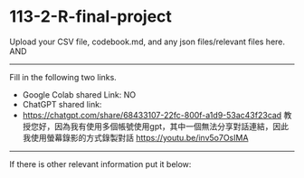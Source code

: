 # 113-2-R-final-project

Upload your CSV file, codebook.md, and any json files/relevant files here. AND 

---
Fill in the following two links.

 - Google Colab shared Link: NO 
 - ChatGPT shared link:
 - https://chatgpt.com/share/68433107-22fc-800f-a1d9-53ac43f23cad
教授您好，因為我有使用多個帳號使用gpt，其中一個無法分享對話連結，因此我使用螢幕錄影的方式錄製對話
https://youtu.be/inv5o7OsIMA
---
If there is other relevant information put it below:

